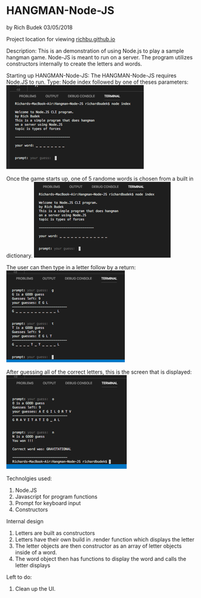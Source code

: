 # HANGMAN-Node-JS

by Rich Budek 03/05/2018

Project location for viewing   [richbu.github.io](https://github.com/RichBu/Hangman-Node-JS)

Description:
This is an demonstration of using Node.js to play a sample hangman game.  Node-JS is meant to run
on a server.  The program utilizes constructors internally to create the letters and words.

Starting up HANGMAN-Node-JS:
The HANGMAN-Node-JS requires Node.JS to run.  Type:  Node index   followed by one of theses parameters:
![Startup Screen](/assets/images/screen_caps/Screen_01.png)

Once the game starts up, one of 5 randome words is chosen from a built in dictionary.
![First choice](/assets/images/screen_caps/Screen_02.png)

The user can then type in a letter follow by a return:
![Picking choices](/assets/images/screen_caps/Screen_03.png)

After guessing all of the correct letters, this is the screen that is displayed:
![Picking choices](/assets/images/screen_caps/Screen_won.png)


Technolgies used:
1. Node.JS
2. Javascript for program functions
3. Prompt for keyboard input
4. Constructors

Internal design
1. Letters are built as constructors
2. Letters have their own build in .render function which displays the letter
3. The letter objects are then constructor as an array of letter objects inside of a word.
4. The word object then has functions to display the word and calls the letter displays

Left to do:
1. Clean up the UI.



